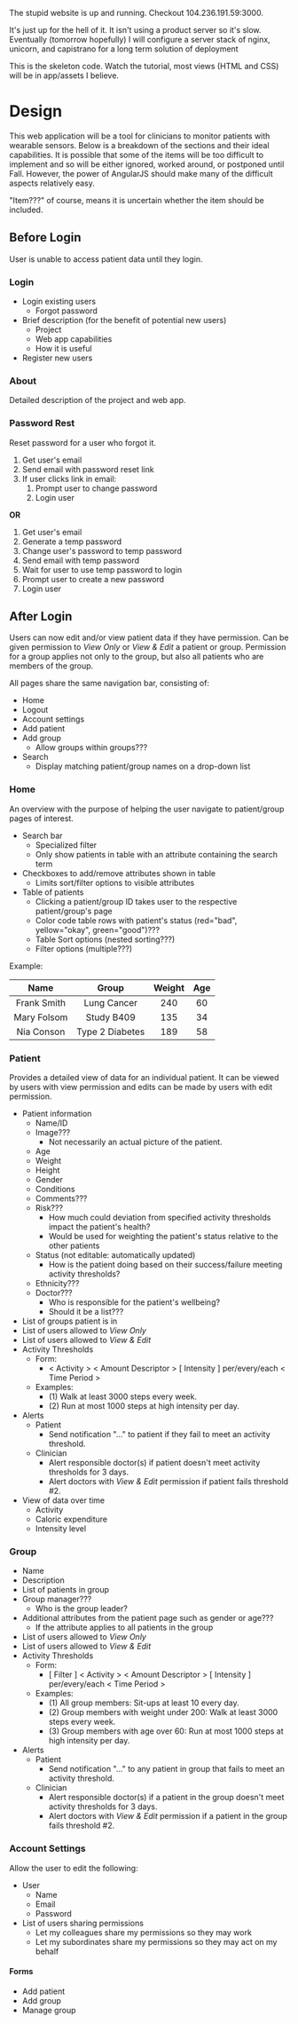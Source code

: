 The stupid website is up and running. Checkout 104.236.191.59:3000.

It's just up for the hell of it. It isn't using a product server so it's slow. Eventually (tomorrow hopefully) I will configure a server stack of nginx, unicorn, and capistrano for a long term solution of deployment

This is the skeleton code. Watch the tutorial, most views (HTML and CSS) will be in app/assets I believe. 

# Design

This web application will be a tool for clinicians to monitor patients with wearable sensors. Below is a breakdown of the sections and their ideal capabilities. It is possible that some of the items will be too difficult to implement and so will be either ignored, worked around, or postponed until Fall. However, the power of AngularJS should make many of the difficult aspects relatively easy.

"Item???" of course, means it is uncertain whether the item should be included.

## Before Login

User is unable to access patient data until they login.

### Login

* Login existing users
  - Forgot password
* Brief description (for the benefit of potential new users)
  - Project
  - Web app capabilities
  - How it is useful
* Register new users

### About

Detailed description of the project and web app.

### Password Rest

Reset password for a user who forgot it.

1. Get user's email
2. Send email with password reset link 
3. If user clicks link in email:
    1. Prompt user to change password
    2. Login user

**OR**

1. Get user's email
2. Generate a temp password
3. Change user's password to temp password
2. Send email with temp password 
5. Wait for user to use temp password to login
6. Prompt user to create a new password
7. Login user

## After Login

Users can now edit and/or view patient data if they have permission. Can be given permission to *View Only* or *View & Edit* a patient or group. Permission for a group applies not only to the group, but also all patients who are members of the group. 

All pages share the same navigation bar, consisting of:

* Home
* Logout
* Account settings
* Add patient
* Add group 
  - Allow groups within groups???
* Search 
  - Display matching patient/group names on a drop-down list

### Home

An overview with the purpose of helping the user navigate to patient/group pages of interest.

* Search bar 
  - Specialized filter
  - Only show patients in table with an attribute containing the search term 
* Checkboxes to add/remove attributes shown in table
  - Limits sort/filter options to visible attributes
* Table of patients
  - Clicking a patient/group ID takes user to the respective patient/group's page
  - Color code table rows with patient's status (red="bad", yellow="okay", green="good")???
  - Table Sort options (nested sorting???) 
  - Filter options (multiple???)

Example:

| Name         | Group           | Weight | Age |
| :----------: | :-------------: | :----: | :-: |
| Frank Smith  | Lung Cancer     | 240    | 60  |
| Mary Folsom  | Study B409      | 135    | 34  |
| Nia Conson   | Type 2 Diabetes | 189    | 58  |

### Patient

Provides a detailed view of data for an individual patient. It can be viewed by users with view permission and edits can be made by users with edit permission.

* Patient information
  - Name/ID
  - Image???
    * Not necessarily an actual picture of the patient. 
  - Age
  - Weight
  - Height
  - Gender
  - Conditions
  - Comments???
  - Risk???
    * How much could deviation from specified activity thresholds impact the patient's health? 
    * Would be used for weighting the patient's status relative to the other patients
  - Status (not editable: automatically updated)
    * How is the patient doing based on their success/failure meeting activity thresholds?
  - Ethnicity???
  - Doctor???
    * Who is responsible for the patient's wellbeing?
    * Should it be a list???
* List of groups patient is in
* List of users allowed to *View Only*
* List of users allowed to *View & Edit*
* Activity Thresholds
  - Form:
    * < Activity > < Amount Descriptor > [ Intensity ] per/every/each < Time Period >
  - Examples:
    * (1) Walk at least 3000 steps every week.
    * (2) Run at most 1000 steps at high intensity per day.
* Alerts
  - Patient
    * Send notification "..." to patient if they fail to meet an activity threshold.
  - Clinician
    * Alert responsible doctor(s) if patient doesn't meet activity thresholds for 3 days.
    * Alert doctors with *View & Edit* permission if patient fails threshold #2.
* View of data over time
  - Activity
  - Caloric expenditure
  - Intensity level

### Group

* Name
* Description
* List of patients in group
* Group manager???
  - Who is the group leader?
* Additional attributes from the patient page such as gender or age???
  - If the attribute applies to all patients in the group 
* List of users allowed to *View Only*
* List of users allowed to *View & Edit*
* Activity Thresholds
  - Form:
    * [ Filter ] < Activity > < Amount Descriptor > [ Intensity ] per/every/each < Time Period >
  - Examples:
    * (1) All group members: Sit-ups at least 10 every day.
    * (2) Group members with weight under 200: Walk at least 3000 steps every week.
    * (3) Group members with age over 60: Run at most 1000 steps at high intensity per day.
* Alerts
  - Patient
    * Send notification "..." to any patient in group that fails to meet an activity threshold.
  - Clinician
    * Alert responsible doctor(s) if a patient in the group doesn't meet activity thresholds for 3 days.
    * Alert doctors with *View & Edit* permission if a patient in the group fails threshold #2.

### Account Settings

Allow the user to edit the following:

* User
  - Name
  - Email
  - Password
* List of users sharing permissions
  - Let my colleagues share my permissions so they may work 
  - Let my subordinates share my permissions so they may act on my behalf

#### Forms

* Add patient
* Add group
* Manage group

